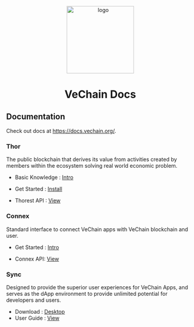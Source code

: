 <p align="center">
  <a href="https://docs.vechain.org/" target="_blank">
    <img width="180" src="https://raw.githubusercontent.com/vechain/docs/master/.vuepress/public/logo.png" alt="logo">
  </a>
</p>
<h1 align="center">VeChain Docs</h1>


## Documentation

Check out docs at https://docs.vechain.org/.

### Thor

The public blockchain that derives its value from activities created by members within the ecosystem solving real world economic problem.

- Basic Knowledge : [Intro](https://docs.vechain.org/thor/learn/)

- Get Started : [Install](https://docs.vechain.org/thor/get-started/installation.html)

- Thorest API : [View](https://docs.vechain.org/thor/get-started/api.html)

### Connex

Standard interface to connect VeChain apps with VeChain blockchain and user.

- Get Started : [Intro](https://docs.vechain.org/connex/)

- Connex API: [View](https://docs.vechain.org/connex/api.html)

### Sync
 
Designed to provide the superior user experiences for VeChain Apps, and serves as the dApp environment to provide unlimited potential for developers and users.

- Download : [Desktop](https://docs.vechain.org/sync/download-and-install.html)
- User Guide : [View](https://docs.vechain.org/sync/user-guide/wallet.html)
